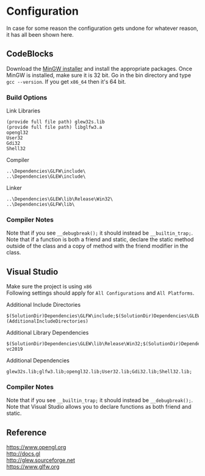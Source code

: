 # Configuration
In case for some reason the configuration gets undone for whatever reason, it has all been shown here.

## CodeBlocks
Download the [MinGW installer](https://sourceforge.net/projects/mingw/) and install the appropriate packages. Once MinGW is installed, make sure it is 32 bit. Go in the bin directory and type `gcc --version`. If you get `x86_64` then it's 64 bit.

### Build Options
Link Libraries
```
(provide full file path) glew32s.lib
(provide full file path) libglfw3.a
opengl32
User32
Gdi32
Shell32
```

Compiler
```
..\Dependencies\GLFW\include\
..\Dependencies\GLEW\include\
```

Linker
```
..\Dependencies\GLEW\lib\Release\Win32\
..\Dependencies\GLFW\lib\
```

### Compiler Notes
Note that if you see `__debugbreak();` it should instead be `__builtin_trap;`.
Note that if a function is both a friend and static, declare the static method outside of the class and a copy of method with the friend modifier in the class.

## Visual Studio
Make sure the project is using `x86`  
Following settings should apply for `All Configurations` and `All Platforms`.

Additional Include Directories
```
$(SolutionDir)Dependencies\GLFW\include;$(SolutionDir)Dependencies\GLEW\include;%(AdditionalIncludeDirectories)
```

Additional Library Dependencies
```
$(SolutionDir)Dependencies\GLEW\lib\Release\Win32;$(SolutionDir)Dependencies\GLFW\lib-vc2019
```

Additional Dependencies
```
glew32s.lib;glfw3.lib;opengl32.lib;User32.lib;Gdi32.lib;Shell32.lib;
```

### Compiler Notes
Note that if you see `__builtin_trap;` it should instead be `__debugbreak();`.
Note that Visual Studio allows you to declare functions as both friend and static.

## Reference
https://www.opengl.org  
http://docs.gl  
http://glew.sourceforge.net  
https://www.glfw.org  
